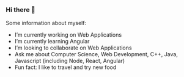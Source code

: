 ### Hi there 👋

Some information about myself:

- I’m currently working on Web Applications
- I’m currently learning Angular
- I’m looking to collaborate on Web Applications
- Ask me about Computer Science, Web Development, C++, Java, Javascript (including Node, React, Angular)
- Fun fact: I like to travel and try new food
